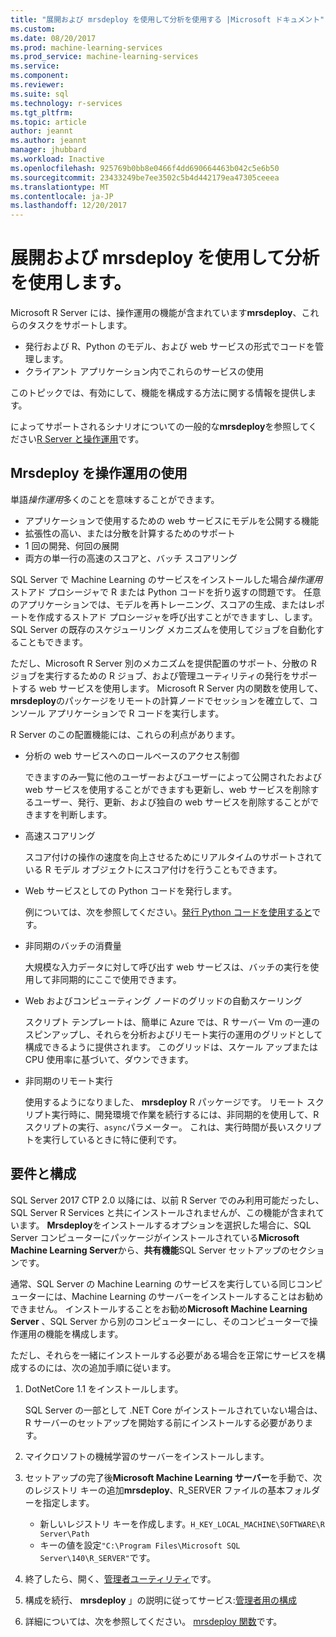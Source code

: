 ```yaml
---
title: "展開および mrsdeploy を使用して分析を使用する |Microsoft ドキュメント"
ms.custom: 
ms.date: 08/20/2017
ms.prod: machine-learning-services
ms.prod_service: machine-learning-services
ms.service: 
ms.component: 
ms.reviewer: 
ms.suite: sql
ms.technology: r-services
ms.tgt_pltfrm: 
ms.topic: article
author: jeannt
ms.author: jeannt
manager: jhubbard
ms.workload: Inactive
ms.openlocfilehash: 925769b0bb8e0466f4dd690664463b042c5e6b50
ms.sourcegitcommit: 23433249be7ee3502c5b4d442179ea47305ceeea
ms.translationtype: MT
ms.contentlocale: ja-JP
ms.lasthandoff: 12/20/2017
---
```

# <a name="deploy-and-consume-analytics-using-mrsdeploy"></a>展開および mrsdeploy を使用して分析を使用します。

Microsoft R Server には、操作運用の機能が含まれています**mrsdeploy**、これらのタスクをサポートします。

+ 発行および R、Python のモデル、および web サービスの形式でコードを管理します。
+ クライアント アプリケーション内でこれらのサービスの使用

このトピックでは、有効にして、機能を構成する方法に関する情報を提供します。

によってサポートされるシナリオについての一般的な**mrsdeploy**を参照してください[R Server と操作運用](https://docs.microsoft.com/r-server/what-is-operationalization)です。

## <a name="using-mrsdeploy-for-operationalization"></a>Mrsdeploy を操作運用の使用

単語*操作運用*多くのことを意味することができます。

+ アプリケーションで使用するための web サービスにモデルを公開する機能
+ 拡張性の高い、または分散を計算するためのサポート
+ 1 回の開発、何回の展開
+ 両方の単一行の高速のスコアと、バッチ スコアリング

SQL Server で Machine Learning のサービスをインストールした場合*操作運用*ストアド プロシージャで R または Python コードを折り返すの問題です。 任意のアプリケーションでは、モデルを再トレーニング、スコアの生成、またはレポートを作成するストアド プロシージャを呼び出すことができますし、します。 SQL Server の既存のスケジューリング メカニズムを使用してジョブを自動化することもできます。

ただし、Microsoft R Server 別のメカニズムを提供配置のサポート、分散の R ジョブを実行するための R ジョブ、および管理ユーティリティの発行をサポートする web サービスを使用します。 Microsoft R Server 内の関数を使用して、 **mrsdeploy**のパッケージをリモートの計算ノードでセッションを確立して、コンソール アプリケーションで R コードを実行します。

R Server のこの配置機能には、これらの利点があります。

+ 分析の web サービスへのロールベースのアクセス制御

    できますのみ一覧に他のユーザーおよびユーザーによって公開されたおよび web サービスを使用することができますも更新し、web サービスを削除するユーザー、発行、更新、および独自の web サービスを削除することができますを判断します。

+ 高速スコアリング
  
  スコア付けの操作の速度を向上させるためにリアルタイムのサポートされている R モデル オブジェクトにスコア付けを行うこともできます。

+ Web サービスとしての Python コードを発行します。

  例については、次を参照してください。[発行 Python コードを使用すると](./python/publish-consume-python-code.md)です。

+ 非同期のバッチの消費量

  大規模な入力データに対して呼び出す web サービスは、バッチの実行を使用して非同期的にここで使用できます。

+ Web およびコンピューティング ノードのグリッドの自動スケーリング

  スクリプト テンプレートは、簡単に Azure では、R サーバー Vm の一連のスピンアップし、それらを分析およびリモート実行の運用のグリッドとして構成できるように提供されます。 このグリッドは、スケール アップまたは CPU 使用率に基づいて、ダウンできます。

+ 非同期のリモート実行

    使用するようになりました、 **mrsdeploy** R パッケージです。 リモート スクリプト実行時に、開発環境で作業を続行するには、非同期的を使用して、R スクリプトの実行、`async`パラメーター。 これは、実行時間が長いスクリプトを実行しているときに特に便利です。

## <a name="requirements-and-configuration"></a>要件と構成

SQL Server 2017 CTP 2.0 以降には、以前 R Server でのみ利用可能だったし、SQL Server R Services と共にインストールされませんが、この機能が含まれています。 **Mrsdeploy**をインストールするオプションを選択した場合に、SQL Server コンピューターにパッケージがインストールされている**Microsoft Machine Learning Server**から、**共有機能**SQL Server セットアップのセクションです。

通常、SQL Server の Machine Learning のサービスを実行している同じコンピューターには、Machine Learning のサーバーをインストールすることはお勧めできません。 インストールすることをお勧め**Microsoft Machine Learning Server** 、SQL Server から別のコンピューターにし、そのコンピューターで操作運用の機能を構成します。

ただし、それらを一緒にインストールする必要がある場合を正常にサービスを構成するのには、次の追加手順に従います。

1. DotNetCore 1.1 をインストールします。

    SQL Server の一部として .NET Core がインストールされていない場合は、R サーバーのセットアップを開始する前にインストールする必要があります。

2. マイクロソフトの機械学習のサーバーをインストールします。

3. セットアップの完了後**Microsoft Machine Learning サーバー**を手動で、次のレジストリ キーの追加**mrsdeploy**、R_SERVER ファイルの基本フォルダーを指定します。 

    + 新しいレジストリ キーを作成します。`H_KEY_LOCAL_MACHINE\SOFTWARE\R Server\Path`
    + キーの値を設定`"C:\Program Files\Microsoft SQL Server\140\R_SERVER"`です。

4. 終了したら、開く、[管理者ユーティリティ](https://docs.microsoft.com/r-server/operationalize/configure-use-admin-utility)です。

5. 構成を続行、 **mrsdeploy** 」の説明に従ってサービス:[管理者用の構成](https://docs.microsoft.com/r-server/operationalize/configure-start-for-administrators)

6. 詳細については、次を参照してください。 [mrsdeploy 関数](https://docs.microsoft.com/r-server/r-reference/mrsdeploy/mrsdeploy-package)です。
